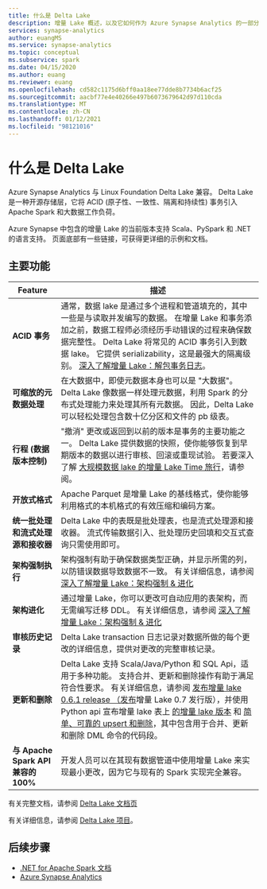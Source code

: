 ```yaml
---
title: 什么是 Delta Lake
description: 增量 Lake 概述，以及它如何作为 Azure Synapse Analytics 的一部分工作
services: synapse-analytics
author: euangMS
ms.service: synapse-analytics
ms.topic: conceptual
ms.subservice: spark
ms.date: 04/15/2020
ms.author: euang
ms.reviewer: euang
ms.openlocfilehash: cd582c1175d6bff0aa18ee77dde8b7734b6acf25
ms.sourcegitcommit: aacbf77e4e40266e497b6073679642d97d110cda
ms.translationtype: MT
ms.contentlocale: zh-CN
ms.lasthandoff: 01/12/2021
ms.locfileid: "98121016"
---
```

# <a name="what-is-delta-lake"></a>什么是 Delta Lake

Azure Synapse Analytics 与 Linux Foundation Delta Lake 兼容。 Delta Lake 是一种开源存储层，它将 ACID (原子性、一致性、隔离和持续性) 事务引入 Apache Spark 和大数据工作负荷。

Azure Synapse 中包含的增量 Lake 的当前版本支持 Scala、PySpark 和 .NET 的语言支持。 页面底部有一些链接，可获得更详细的示例和文档。

## <a name="key-features"></a>主要功能

| Feature | 描述 |
| --- | --- |
| **ACID 事务** | 通常，数据 lake 是通过多个进程和管道填充的，其中一些是与读取并发编写的数据。 在增量 Lake 和事务添加之前，数据工程师必须经历手动错误的过程来确保数据完整性。 Delta Lake 将常见的 ACID 事务引入到数据 lake。 它提供 serializability，这是最强大的隔离级别。 [深入了解增量 Lake：解包事务日志](https://databricks.com/blog/2019/08/21/diving-into-delta-lake-unpacking-the-transaction-log.html)。|
| **可缩放的元数据处理** | 在大数据中，即使元数据本身也可以是 "大数据"。 Delta Lake 像数据一样处理元数据，利用 Spark 的分布式处理能力来处理其所有元数据。 因此，Delta Lake 可以轻松处理包含数十亿分区和文件的 pb 级表。 |
| **行程 (数据版本控制)** | "撤消" 更改或返回到以前的版本是事务的主要功能之一。 Delta Lake 提供数据的快照，使你能够恢复到早期版本的数据以进行审核、回滚或重现试验。 若要深入了解 [大规模数据 lake 的增量 Lake Time 旅行](https://databricks.com/blog/2019/02/04/introducing-delta-time-travel-for-large-scale-data-lakes.html)，请参阅。 |
| **开放式格式** | Apache Parquet 是增量 Lake 的基线格式，使你能够利用格式的本机格式的有效压缩和编码方案。 |
| **统一批处理和流式处理源和接收器** | Delta Lake 中的表既是批处理表，也是流式处理源和接收器。 流式传输数据引入、批处理历史回填和交互式查询只需使用即可。 |
| **架构强制执行** | 架构强制有助于确保数据类型正确，并显示所需的列，以防错误数据导致数据不一致。 有关详细信息，请参阅 [深入了解增量 Lake：架构强制 & 进化](https://databricks.com/blog/2019/09/24/diving-into-delta-lake-schema-enforcement-evolution.html) |
| **架构进化** | 通过增量 Lake，你可以更改可自动应用的表架构，而无需编写迁移 DDL。 有关详细信息，请参阅 [深入了解增量 Lake：架构强制 & 进化](https://databricks.com/blog/2019/09/24/diving-into-delta-lake-schema-enforcement-evolution.html) |
| **审核历史记录** | Delta Lake transaction 日志记录对数据所做的每个更改的详细信息，提供对更改的完整审核记录。 |
| **更新和删除** | Delta Lake 支持 Scala/Java/Python 和 SQL Api，适用于多种功能。 支持合并、更新和删除操作有助于满足符合性要求。 有关详细信息，请参阅 [发布增量 lake 0.6.1 release （发布](https://delta.io/news/delta-lake-0-6-1-released/)增量 Lake 0.7 发行版），并使用 Python api 宣布增量 lake 表上  [的增量 lake 版本](https://delta.io/news/delta-lake-0-7-0-released/) 和 [简单、可靠的 upsert 和删除](https://databricks.com/blog/2019/10/03/simple-reliable-upserts-and-deletes-on-delta-lake-tables-using-python-apis.html)，其中包含用于合并、更新和删除 DML 命令的代码段。 |
| **与 Apache Spark API 兼容的100%** | 开发人员可以在其现有数据管道中使用增量 Lake 来实现最小更改，因为它与现有的 Spark 实现完全兼容。 |

有关完整文档，请参阅 [Delta Lake 文档页](https://docs.delta.io/latest/delta-intro.html)

有关详细信息，请参阅 [Delta Lake 项目](https://github.com/delta-io/delta)。

## <a name="next-steps"></a>后续步骤

- [.NET for Apache Spark 文档](/dotnet/spark?toc=/azure/synapse-analytics/toc.json&bc=/azure/synapse-analytics/breadcrumb/toc.json)
- [Azure Synapse Analytics](../index.yml)